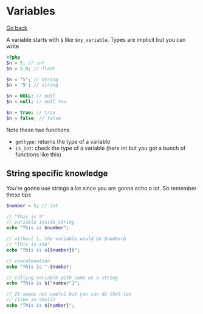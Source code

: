 # Variables

[Go back](..)

A variable starts with ```$``` like `$my_variable`.
Types are implicit but you can write

```php
<?php
$n = 5; // int
$n = 5.0; // float

$n = "5"; // string
$n = '5'; // string

$n = NULL; // null
$n = null; // null too

$n = true; // true
$n = false; // false
```

Note these two functions

* ``gettype``: returns the type of a variable
* ``is_int``: check the type of a variable
  (here int but you got a bunch of functions like this)

<div class="sr"></div>

## String specific knowledge

You're gonna use strings a lot since you are gonna echo
a lot. So remember these tips

```php
$number = 5; // int

// "This is 5"
// variable inside string
echo "This is $number";

// without }, the variable would be $numberb
// "This is a5b"
echo "This is a{$number}b"; 

// concatenation
echo "This is ".$number;

// calling variable with name as a string
echo "This is ${"number"}";

// It seems not useful but you can do that too
// (like in Shell)
echo "This is ${number}";
```